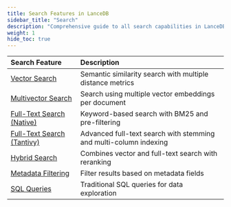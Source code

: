 ```yaml
---
title: Search Features in LanceDB
sidebar_title: "Search"
description: "Comprehensive guide to all search capabilities in LanceDB including vector search, full-text search, hybrid search, and more."
weight: 1
hide_toc: true
---
```


| Search Feature | Description |
|:---------------|:------------|
| [Vector Search](/docs/concepts/search/vector-search/) | Semantic similarity search with multiple distance metrics |
| [Multivector Search](/docs/concepts/search/multivector-search/) | Search using multiple vector embeddings per document |
| [Full-Text Search (Native)](/docs/concepts/search/full-text-search/) | Keyword-based search with BM25 and pre-filtering |
| [Full-Text Search (Tantivy)](/docs/concepts/search/full-text-search-tantivy/) | Advanced full-text search with stemming and multi-column indexing |
| [Hybrid Search](/docs/concepts/search/hybrid-search/) | Combines vector and full-text search with reranking |
| [Metadata Filtering](/docs/concepts/search/filtering/) | Filter results based on metadata fields |
| [SQL Queries](/docs/concepts/search/sql-queries/) | Traditional SQL queries for data exploration |
